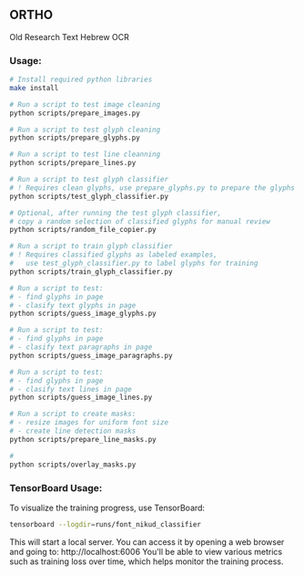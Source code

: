 ## ORTHO

Old Research Text Hebrew OCR

### Usage:

```sh
# Install required python libraries
make install

# Run a script to test image cleaning
python scripts/prepare_images.py

# Run a script to test glyph cleaning
python scripts/prepare_glyphs.py

# Run a script to test line cleanning
python scripts/prepare_lines.py

# Run a script to test glyph classifier
# ! Requires clean glyphs, use prepare_glyphs.py to prepare the glyphs
python scripts/test_glyph_classifier.py

# Optional, after running the test glyph classifier,
# copy a random selection of classified glyphs for manual review
python scripts/random_file_copier.py

# Run a script to train glyph classifier
# ! Requires classified glyphs as labeled examples,
#   use test_glyph_classifier.py to label glyphs for training
python scripts/train_glyph_classifier.py

# Run a script to test:
# - find glyphs in page
# - clasify text glyphs in page 
python scripts/guess_image_glyphs.py 

# Run a script to test:
# - find glyphs in page
# - clasify text paragraphs in page 
python scripts/guess_image_paragraphs.py

# Run a script to test:
# - find glyphs in page
# - clasify text lines in page
python scripts/guess_image_lines.py

# Run a script to create masks:
# - resize images for uniform font size
# - create line detection masks
python scripts/prepare_line_masks.py

# 
python scripts/overlay_masks.py
```

### TensorBoard Usage:

To visualize the training progress, use TensorBoard:

```bash
tensorboard --logdir=runs/font_nikud_classifier
```

This will start a local server. You can access it by opening a web browser and going to: http://localhost:6006
You'll be able to view various metrics such as training loss over time, which helps monitor the training process.
